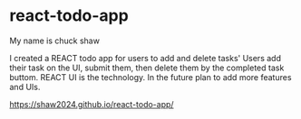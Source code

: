# react-todo-app
My name is chuck shaw

I created a REACT todo app for users to add and delete tasks'
Users add their task on the UI, submit them, then delete them by the completed task buttom.
REACT UI is the technology.
In the future plan to add more features and UIs.

https://shaw2024.github.io/react-todo-app/

